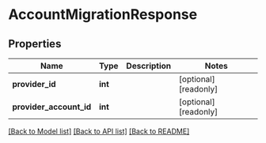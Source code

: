 # AccountMigrationResponse


## Properties
Name | Type | Description | Notes
------------ | ------------- | ------------- | -------------
**provider_id** | **int** |  | [optional] [readonly] 
**provider_account_id** | **int** |  | [optional] [readonly] 

[[Back to Model list]](../README.md#documentation-for-models) [[Back to API list]](../README.md#documentation-for-api-endpoints) [[Back to README]](../README.md)


